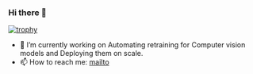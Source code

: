 ### Hi there 👋

[![trophy](https://github-profile-trophy.vercel.app/?username=kunalgoyal9)](https://github.com/ryo-ma/github-profile-trophy)

- 🔭 I’m currently working on Automating retraining for Computer vision models and Deploying them on scale.
- 📫 How to reach me: [mailto](mailto:kunalgoyal.goyal9@gmail.com)

<!--
**kunalgoyal9/kunalgoyal9** is a ✨ _special_ ✨ repository because its `README.md` (this file) appears on your GitHub profile.

Here are some ideas to get you started:


- 🌱 I’m currently learning ...
- 👯 I’m looking to collaborate on ...
- 🤔 I’m looking for help with ...
- 💬 Ask me about ...
 ...
- 😄 Pronouns: ...
- ⚡ Fun fact: ...
-->
